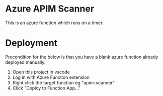 # Azure APIM Scanner

This is an azure function which runs on a timer.

# Deployment

Precondition for the below is that you have a blank azure function already deployed manually.

1. Open this project in vscode
1. Log in with Azure Function extension
1. Right click the target function eg "apim-scanner"
1. Click "Deploy to Function App..."
